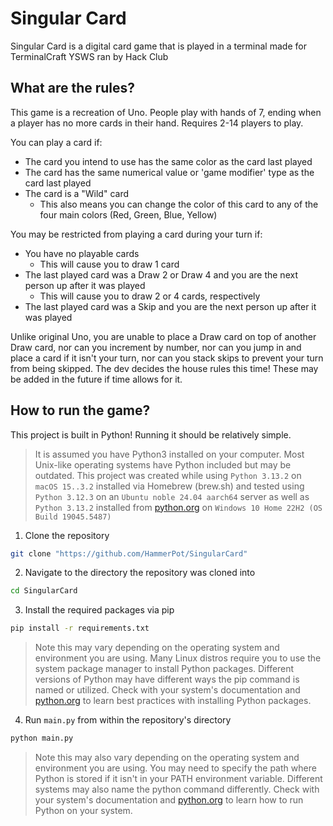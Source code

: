 # Singular Card

Singular Card is a digital card game that is played in a terminal made for TerminalCraft YSWS ran by Hack Club

## What are the rules?

This game is a recreation of Uno. People play with hands of 7, ending when a player has no more cards in their hand. Requires 2-14 players to play.

You can play a card if:

- The card you intend to use has the same color as the card last played
- The card has the same numerical value or 'game modifier' type as the card last played
- The card is a "Wild" card
	- This also means you can change the color of this card to any of the four main colors (Red, Green, Blue, Yellow)

You may be restricted from playing a card during your turn if:

- You have no playable cards
	- This will cause you to draw 1 card
- The last played card was a Draw 2 or Draw 4 and you are the next person up after it was played
	- This will cause you to draw 2 or 4 cards, respectively
- The last played card was a Skip and you are the next person up after it was played

Unlike original Uno, you are unable to place a Draw card on top of another Draw card, nor can you increment by number, nor can you jump in and place a card if it isn't your turn, nor can you stack skips to prevent your turn from being skipped. The dev decides the house rules this time! These may be added in the future if time allows for it.


## How to run the game?

This project is built in Python! Running it should be relatively simple.

> It is assumed you have Python3 installed on your computer. Most Unix-like operating systems have Python included but may be outdated. This project was created while using `Python 3.13.2` on `macOS 15..3.2` installed via Homebrew (brew.sh) and tested using `Python 3.12.3` on an `Ubuntu noble 24.04 aarch64` server as well as `Python 3.13.2` installed from [python.org](https://python.org) on `Windows 10 Home 22H2 (OS Build 19045.5487)`


1. Clone the repository
```sh
git clone "https://github.com/HammerPot/SingularCard"
```
2. Navigate to the directory the repository was cloned into
```sh
cd SingularCard
```
3. Install the required packages via pip
```sh
pip install -r requirements.txt
```
> Note this may vary depending on the operating system and environment you are using. Many Linux distros require you to use the system package manager to install Python packages. Different versions of Python may have different ways the pip command is named or utilized. Check with your system's documentation and [python.org](https://python.org) to learn best practices with installing Python packages.


4. Run `main.py` from within the repository's directory
```sh
python main.py
```
> Note this may also vary depending on the operating system and environment you are using. You may need to specify the path where Python is stored if it isn't in your PATH environment variable. Different systems may also name the python command differently. Check with your system's documentation and [python.org](https://python.org) to learn how to run Python on your system.